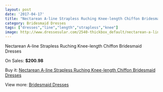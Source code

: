 ```yaml
---
layout: post
date: '2017-04-17'
title: "Nectarean A-line Strapless Ruching Knee-length Chiffon Bridesmaid Dresses"
category: Bridesmaid Dresses
tags: ["dresses","line","length","strapless","knee"]
image: http://www.dressesular.com/2540-thickbox_default/nectarean-a-line-strapless-ruching-knee-length-chiffon-bridesmaid-dresses.jpg
---
```

Nectarean A-line Strapless Ruching Knee-length Chiffon Bridesmaid Dresses

On Sales: **$200.98**
<a href="https://www.dressesular.com/bridesmaid-dresses/952-nectarean-a-line-strapless-ruching-knee-length-chiffon-bridesmaid-dresses.html"><amp-img layout="responsive" width="600" height="600" src="//www.dressesular.com/2540-thickbox_default/nectarean-a-line-strapless-ruching-knee-length-chiffon-bridesmaid-dresses.jpg" alt="Nectarean A-line Strapless Ruching Knee-length Chiffon Bridesmaid Dresses 0" /></a>
<a href="https://www.dressesular.com/bridesmaid-dresses/952-nectarean-a-line-strapless-ruching-knee-length-chiffon-bridesmaid-dresses.html"><amp-img layout="responsive" width="600" height="600" src="//www.dressesular.com/2543-thickbox_default/nectarean-a-line-strapless-ruching-knee-length-chiffon-bridesmaid-dresses.jpg" alt="Nectarean A-line Strapless Ruching Knee-length Chiffon Bridesmaid Dresses 1" /></a>
<a href="https://www.dressesular.com/bridesmaid-dresses/952-nectarean-a-line-strapless-ruching-knee-length-chiffon-bridesmaid-dresses.html"><amp-img layout="responsive" width="600" height="600" src="//www.dressesular.com/2542-thickbox_default/nectarean-a-line-strapless-ruching-knee-length-chiffon-bridesmaid-dresses.jpg" alt="Nectarean A-line Strapless Ruching Knee-length Chiffon Bridesmaid Dresses 2" /></a>
<a href="https://www.dressesular.com/bridesmaid-dresses/952-nectarean-a-line-strapless-ruching-knee-length-chiffon-bridesmaid-dresses.html"><amp-img layout="responsive" width="600" height="600" src="//www.dressesular.com/2541-thickbox_default/nectarean-a-line-strapless-ruching-knee-length-chiffon-bridesmaid-dresses.jpg" alt="Nectarean A-line Strapless Ruching Knee-length Chiffon Bridesmaid Dresses 3" /></a>

Buy it: [Nectarean A-line Strapless Ruching Knee-length Chiffon Bridesmaid Dresses](https://www.dressesular.com/bridesmaid-dresses/952-nectarean-a-line-strapless-ruching-knee-length-chiffon-bridesmaid-dresses.html "Nectarean A-line Strapless Ruching Knee-length Chiffon Bridesmaid Dresses")

View more: [Bridesmaid Dresses](https://www.dressesular.com/4-bridesmaid-dresses "Bridesmaid Dresses")